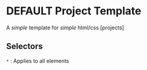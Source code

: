 # DEFAULT Project Template
A _simple_ template for _simple_ html/css [projects]

## Selectors
`*` : Applies to all elements
